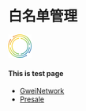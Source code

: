 # 白名单管理

![image](https://raw.githubusercontent.com/GweiTech/gwei-network-wiki/master/zh/images/creator/4/01.png)

#### This is test page
* [GweiNetwork](https://gwei.network/)
* [Presale](https://gwei.network/memberpresale)
